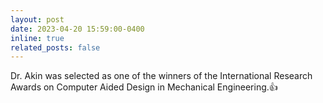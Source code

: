 ```yaml
---
layout: post
date: 2023-04-20 15:59:00-0400
inline: true
related_posts: false
---
```


Dr. Akin was selected as one of the winners of the International Research Awards on Computer Aided Design in Mechanical Engineering.&#x1F44D;

